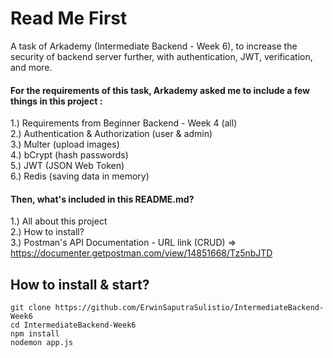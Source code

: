 # Read Me First
A task of Arkademy (Intermediate Backend - Week 6), to increase the security of backend server further, with authentication, JWT, verification, and more.
#### For the requirements of this task, Arkademy asked me to include a few things in this project :  
1.) Requirements from Beginner Backend - Week 4 (all)    
2.) Authentication & Authorization (user & admin)    
3.) Multer (upload images)   
4.) bCrypt (hash passwords)    
5.) JWT (JSON Web Token)  
6.) Redis (saving data in memory)  

#### Then, what's included in this README.md?    
1.) All about this project  
2.) How to install?  
3.) Postman's API Documentation - URL link (CRUD) => https://documenter.getpostman.com/view/14851668/Tz5nbJTD

## How to install & start?  
    git clone https://github.com/ErwinSaputraSulistio/IntermediateBackend-Week6
    cd IntermediateBackend-Week6
    npm install
    nodemon app.js
